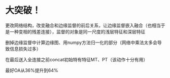 # 大突破！

更改网络结构，改变融合和边缘监督的前后关系，让边缘监督嵌入融合（也相当于是一种变相的残差连接），监督的对象是同一尺度的浅层特征和深层特征

删掉边缘监督中计算边缘图、用numpy方法归一化的部分（网络中乘法太多会导致信息损失过多）

在最后送入全连接之前concat初始特有特征MT、PT（该动作十分有用）

最好OA从36%提升到64%
